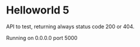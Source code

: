 # Helloworld 5

API to test, returning always status code 200 or 404. 

Running on 0.0.0.0 port 5000
